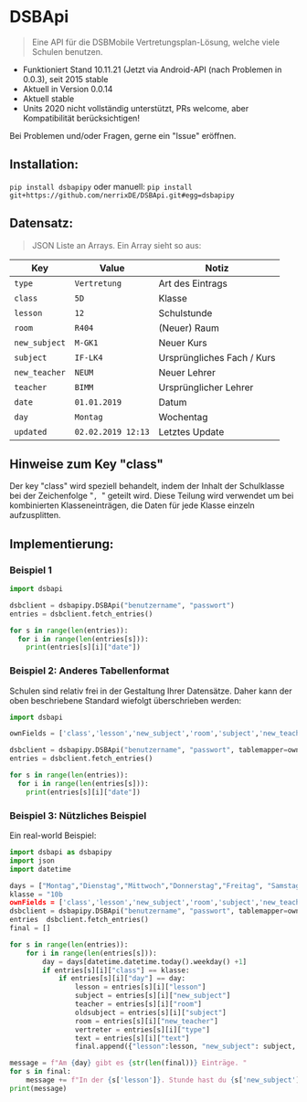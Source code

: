 
# DSBApi

> Eine API für die DSBMobile Vertretungsplan-Lösung, welche viele Schulen benutzen.

* Funktioniert Stand 10.11.21 (Jetzt via Android-API (nach Problemen in 0.0.3), seit 2015 stable
* Aktuell in Version 0.0.14
* Aktuell stable
* Units 2020 nicht vollständig unterstützt, PRs welcome, aber Kompatibilität berücksichtigen!

Bei Problemen und/oder Fragen, gerne ein "Issue" eröffnen. 

## Installation:

`pip install dsbapipy`
oder manuell:
`pip install git+https://github.com/nerrixDE/DSBApi.git#egg=dsbapipy`

## Datensatz:

> JSON Liste an Arrays. Ein Array sieht so aus:

| Key | Value | Notiz |
| --- | ---   | ---   |
| `type` | `Vertretung` | Art des Eintrags |
| `class` | `5D`  | Klasse |
| `lesson` | `12`  | Schulstunde |
| `room` | `R404`  | (Neuer) Raum |
| `new_subject` | `M-GK1`  | Neuer Kurs |
| `subject` | `IF-LK4`  | Ursprüngliches Fach / Kurs |
| `new_teacher` | `NEUM`  | Neuer Lehrer |
| `teacher` | `BIMM`  | Ursprünglicher Lehrer |
| `date` | `01.01.2019`  | Datum |
| `day` | `Montag`  | Wochentag |
| `updated` | `02.02.2019 12:13`  | Letztes Update |

## Hinweise zum Key "class"

Der key "class" wird speziell behandelt, indem der Inhalt der Schulklasse bei der Zeichenfolge "`, `" geteilt wird.
Diese Teilung wird verwendet um bei kombinierten Klasseneinträgen, die Daten für jede Klasse einzeln aufzusplitten.


## Implementierung:

### Beispiel 1

```py
import dsbapi

dsbclient = dsbapipy.DSBApi("benutzername", "passwort")
entries = dsbclient.fetch_entries()

for s in range(len(entries)):
  for i in range(len(entries[s])):
    print(entries[s][i]["date"])

```

### Beispiel 2: Anderes Tabellenformat
Schulen sind relativ frei in der Gestaltung Ihrer Datensätze. Daher kann der oben beschriebene Standard wiefolgt überschrieben werden:

```py
import dsbapi

ownFields = ['class','lesson','new_subject','room','subject','new_teacher','type','text']

dsbclient = dsbapipy.DSBApi("benutzername", "passwort", tablemapper=ownFields)
entries = dsbclient.fetch_entries()

for s in range(len(entries)):
  for i in range(len(entries[s])):
    print(entries[s][i]["date"])
```

### Beispiel 3: Nützliches Beispiel
Ein real-world Beispiel:

```py
import dsbapi as dsbapipy
import json
import datetime

days = ["Montag","Dienstag","Mittwoch","Donnerstag","Freitag", "Samstag","Sonntag"]
klasse = "10b
ownFields = ['class','lesson','new_subject','room','subject','new_teacher','type','text']
dsbclient = dsbapipy.DSBApi("benutzername", "passwort", tablemapper=ownFields)
entries  dsbclient.fetch_entries()
final = []

for s in range(len(entries)):
    for i in range(len(entries[s])):
        day = days[datetime.datetime.today().weekday() +1]
        if entries[s][i]["class"] == klasse:
            if entries[s][i]["day"] == day:
                lesson = entries[s][i]["lesson"]
                subject = entries[s][i]["new_subject"]
                teacher = entries[s][i]["room"]
                oldsubject = entries[s][i]["subject"]
                room = entries[s][i]["new_teacher"]
                vertreter = entries[s][i]["type"]
                text = entries[s][i]["text"]
                final.append({"lesson":lesson, "new_subject": subject, "room":room, "old_subject":oldsubject, "teacher":teacher, "type":vertreter, "text":text})

message = f"Am {day} gibt es {str(len(final))} Einträge. "
for s in final:
    message += f"In der {s['lesson']}. Stunde hast du {s['new_subject']} mit {s['teacher']} in {s['room']}. "
print(message)
                

```
